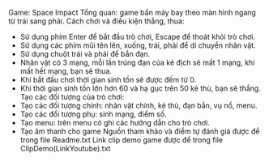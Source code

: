 Game: Space Impact
Tổng quan: game bắn máy bay theo màn hình ngang từ trái sang phải.
Cách chơi và điều kiện thắng, thua:
- Sử dụng phím Enter để bắt đầu trò chơi, Escape để thoát khỏi trò chơi.
- Sử dụng các phím mũi tên lên, xuống, trái, phải để di chuyển nhân vật.
- Sử dụng chuột trái và phải để bắn đạn.
- Nhân vật có 3 mạng, mỗi lần trúng đạn của kẻ địch sẽ mất 1 mạng, khi mất hết mạng, bạn sẽ thua.
- Khi bắt đầu chơi thời gian sinh tồn sẽ được đếm từ 0.
- Khi thời gian sinh tồn lớn hơn 60 và hạ gục trên 50 kẻ thù, bạn sẽ thắng.
Tạo các đối tượng của trò chơi:
- Tạo các đối tượng chính: nhân vật chính, kẻ thù, đạn bắn, vụ nổ, menu.
- Tạo các đổi tượng phụ: sinh mạng, điểm số.
- Tạo menu: trên menu có ghi các hướng dẫn cho trò chơi.
- Tạo âm thanh cho game
Nguồn tham khảo và điểm tự đánh giá được để trong file Readme.txt
Link clip demo game được để trong file ClipDemo(LinkYoutube).txt
